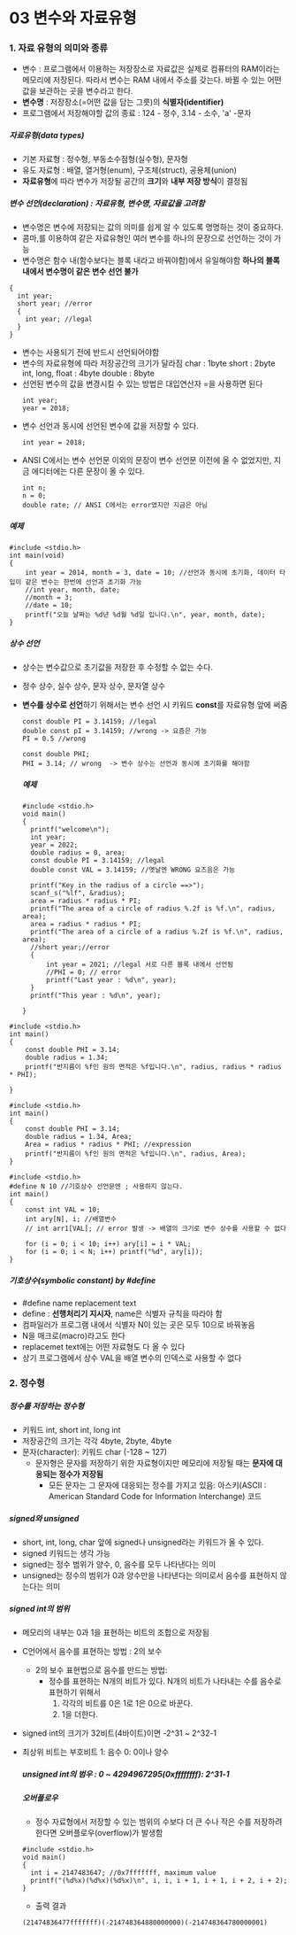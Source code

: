 # 03 변수와 자료유형
### 1. 자료 유형의 의미와 종류

- 변수 : 프로그램에서 이용하는 저장장소로 자료값은 실제로 컴퓨터의 RAM이라는 메모리에 저장된다. 따라서 변수는 RAM 내에서 주소를 갖는다.
  바뀔 수 있는 어떤 값을 보관하는 곳을 변수라고 한다.
- **변수명** : 저장장소(=어떤 값을 담는 그릇)의 **식별자(identifier)**
- 프로그램에서 저장해야할 값의 종료 : 124 - 정수, 3.14 - 소수, 'a' -문자

##### 자료유형(data types)
- 기본 자료형 : 정수형, 부동소수점형(실수형), 문자형
- 유도 자료형 : 배열, 열거형(enum), 구조체(struct), 공용체(union)
- **자료유형**에 따라 변수가 저장될 공간의 **크기**와 **내부 저장 방식**이 결정됨

##### 변수 선언(declaration) : 자료유형, 변수명, 자료값을 고려함
- 변수명은 변수에 저장되는 값의 의미를 쉽게 알 수 있도록 명명하는 것이 중요하다.
- 콤마,를 이용하여 같은 자료유형인 여러 변수를 하나의 문장으로 선언하는 것이 가능
- 변수명은 함수 내(함수보다는 블록 내라고 바꿔야함)에서 유일해야함 **하나의 블록 내에서 변수명이 같은 변수 선언 불가**

```
{
  int year;
  short year; //error
  {
    int year; //legal
  }
}
```

- 변수는 사용되기 전에 반드시 선언되어야함
- 변수의 자료유형에 따라 저장공간의 크기가 달라짐
  char : 1byte  short : 2byte  int, long, float : 4byte double : 8byte
- 선언된 변수의 값을 변경시킬 수 있는 방법은 대입연산자 =을 사용하면 된다
  ```
  int year;
  year = 2018;
  ```
- 변수 선언과 동시에 선언된 변수에 값을 저장할 수 있다.
  ```
  int year = 2018;
  ```
- ANSI C에서는 변수 선언문 이외의 문장이 변수 선언문 이전에 올 수 없었지만, 지금 에디터에는 다른 문장이 올 수 있다.
  ```
  int n;
  n = 0;
  double rate; // ANSI C에서는 error였지만 지금은 아님
  ```

##### 예제
```
#include <stdio.h>
int main(void)
{
	int year = 2014, month = 3, date = 10; //선언과 동시에 초기화, 데이터 타입이 같은 변수는 한번에 선언과 초기화 가능
	//int year, month, date;
	//month = 3;
	//date = 10;
	printf("오늘 날짜는 %d년 %d월 %d일 입니다.\n", year, month, date);
}
```

##### 상수 선언
- 상수는 변수값으로 초기값을 저장한 후 수정할 수 없는 수다.
- 정수 상수, 실수 상수, 문자 상수, 문자열 상수 
- **변수를 상수로 선언**하기 위해서는 변수 선언 시 키워드 **const**를 자료유형 앞에 써줌
  ```
  const double PI = 3.14159; //legal
  double const pI = 3.14159; //wrong -> 요즘은 가능
  PI = 0.5 //wrong

  const double PHI;
  PHI = 3.14; // wrong  -> 변수 상수는 선언과 동시에 초기화를 해야함
  ```

  ##### 예제
  ```
  #include <stdio.h>
  void main()
  {
	printf("welcome\n");
	int year;
	year = 2022;
	double radius = 0, area;
	const double PI = 3.14159; //legal
	double const VAL = 3.14159; //옛날엔 WRONG 요즈음은 가능

	printf("Key in the radius of a circle ==>");
	scanf_s("%lf", &radius);
	area = radius * radius * PI;
	printf("The area of a circle of radius %.2f is %f.\n", radius, area);
	area = radius * radius * PI;
	printf("The area of a circle of a radius %.2f is %f.\n", radius, area);
	//short year;//error
	{
		int year = 2021; //legal 서로 다른 블록 내에서 선언됨
		//PHI = 0; // error
		printf("Last year : %d\n", year);
	}
	printf("This year : %d\n", year);

  }
  ```

```
#include <stdio.h>
int main()
{
	const double PHI = 3.14;
	double radius = 1.34;
	printf("반지름이 %f인 원의 면적은 %f입니다.\n", radius, radius * radius * PHI);

}
```

```
#include <stdio.h>
int main()
{
	const double PHI = 3.14;
	double radius = 1.34, Area;
	Area = radius * radius * PHI; //expression
	printf("반지름이 %f인 원의 면적은 %f입니다.\n", radius, Area);
}
```

```
#include <stdio.h>
#define N 10 //기호상수 선언문엔 ; 사용하지 않는다.
int main()
{
	const int VAL = 10;
	int ary[N], i; //배열변수
	// int arr1[VAL]; // error 발생 -> 배열의 크기로 변수 상수를 사용할 수 없다

	for (i = 0; i < 10; i++) ary[i] = i * VAL;
	for (i = 0; i < N; i++) printf("%d", ary[i]);
}
```

##### 기호상수(symbolic constant) by #define
- #define name replacement text
- define : **선행처리기 지시자**, name은 식별자 규칙을 따라야 함
- 컴파일러가 프로그램 내에서 식별자 N이 있는 곳은 모두 10으로 바꿔놓음
- N을 매크로(macro)라고도 한다
- replacemet text에는 어떤 자료형도 다 올 수 있다
- 상기 프로그램에서 상수 VAL을 배열 변수의 인덱스로 사용할 수 없다


### 2. 정수형

##### 정수를 저장하는 정수형
- 키워드 int, short int, long int
- 저장공간의 크기는 각각 4byte, 2byte, 4byte
- 문자(character): 키워드 char (-128 ~ 127)
  - 문자형은 문자를 저장하기 위한 자료형이지만 메모리에 저장될 때는 **문자에 대응되는 정수가 저장됨**
    - 모든 문자는 그 문자에 대응되는 정수를 가지고 있음: 아스키(ASCII : American Standard Code for Information Interchange) 코드

##### signed와 unsigned
- short, int, long, char 앞에 signed나 unsigned라는 키워드가 올 수 있다.
- signed 키워드는 생각 가능
- signed는 정수 범위가 양수, 0, 음수를 모두 나타낸다는 의미
- unsigned는 정수의 범위가 0과 양수만을 나타낸다는 의미로서 음수를 표현하지 않는다는 의미

##### signed int의 범위
- 메모리의 내부는 0과 1을 표현하는 비트의 조합으로 저장됨
- C언어에서 음수를 표현하는 방법 : 2의 보수
  - 2의 보수 표현법으로 음수를 만드는 방법:
    - 정수를 표현하는 N개의 비트가 있다. N개의 비트가 나타내는 수를 음수로 표현하기 위해서
      1) 각각의 비트를 0은 1로 1은 0으로 바꾼다.
      2) 1을 더한다.
- signed int의 크기가 32비트(4바이트)이면 -2^31 ~ 2^32-1
- 최상위 비트는 부호비트
  1: 음수
  0: 0이나 양수

  ##### unsigned int의 범우 : 0 ~ 4294967295(0xffffffff): 2^31-1

  ##### 오버플로우
  - 정수 자료형에서 저장할 수 있는 범위의 수보다 더 큰 수나 작은 수를 저장하려 한다면 오버플로우(overflow)가 발생함
  ```
  #include <stdio.h>
  void main()
  {
	int i = 2147483647; //0x7fffffff, maximum value
	printf("(%d%x)(%d%x)(%d%x)\n", i, i, i + 1, i + 1, i + 2, i + 2);
  }
  ```
  - 출력 결과
  ```
  (21474836477fffffff)(-214748364880000000)(-214748364780000001)
  ```
